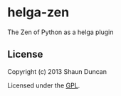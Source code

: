 # helga-zen

The Zen of Python as a helga plugin

## License

Copyright (c) 2013 Shaun Duncan

Licensed under the [GPL](https://github.com/shaunduncan/helga-zen/blob/master/LICENSE).
